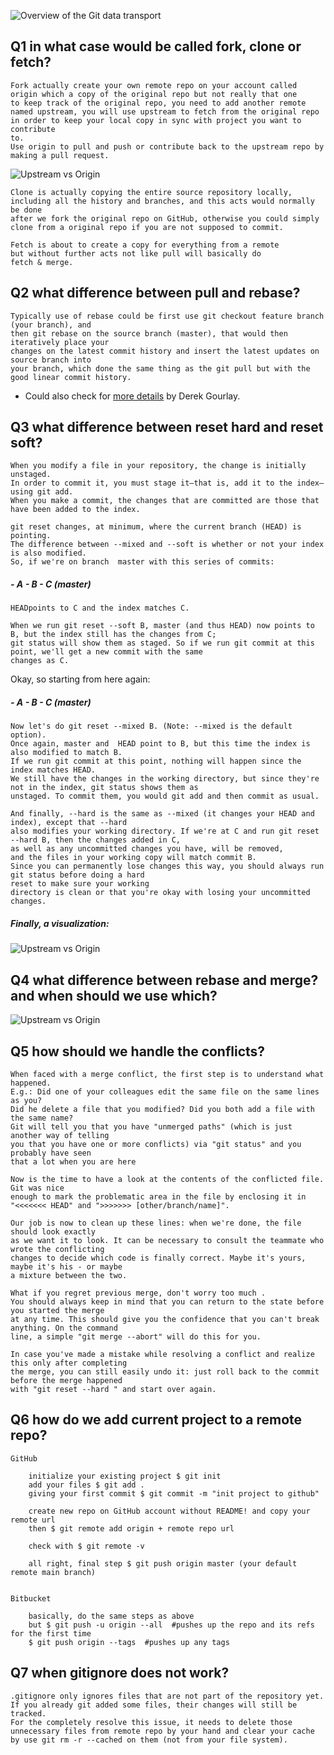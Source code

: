![Overview of the Git data transport](https://github.com/Seven-Bi/GitTut/blob/master/images/git_data_transport.png)


## Q1 in what case would be called fork, clone or fetch?

    Fork actually create your own remote repo on your account called
    origin which a copy of the original repo but not really that one
    to keep track of the original repo, you need to add another remote
    named upstream, you will use upstream to fetch from the original repo
    in order to keep your local copy in sync with project you want to contribute
    to.
    Use origin to pull and push or contribute back to the upstream repo by making a pull request.


![Upstream vs Origin](https://github.com/Seven-Bi/GitTut/blob/master/images/upstream_origin.png)

    Clone is actually copying the entire source repository locally,
    including all the history and branches, and this acts would normally be done
    after we fork the original repo on GitHub, otherwise you could simply
    clone from a original repo if you are not supposed to commit.

    Fetch is about to create a copy for everything from a remote
    but without further acts not like pull will basically do
    fetch & merge.


## Q2 what difference between pull and rebase?

    Typically use of rebase could be first use git checkout feature branch (your branch), and
    then git rebase on the source branch (master), that would then iteratively place your
    changes on the latest commit history and insert the latest updates on source branch into
    your branch, which done the same thing as the git pull but with the good linear commit history.

- Could also check for [more details](https://www.derekgourlay.com/blog/git-when-to-merge-vs-when-to-rebase) by Derek Gourlay.


## Q3 what difference between reset hard and reset soft?

    When you modify a file in your repository, the change is initially unstaged.
    In order to commit it, you must stage it—that is, add it to the index—using git add.
    When you make a commit, the changes that are committed are those that have been added to the index.

    git reset changes, at minimum, where the current branch (HEAD) is pointing.
    The difference between --mixed and --soft is whether or not your index is also modified.
    So, if we're on branch  master with this series of commits:

##### - A - B - C (master)
    HEADpoints to C and the index matches C.

    When we run git reset --soft B, master (and thus HEAD) now points to B, but the index still has the changes from C;
    git status will show them as staged. So if we run git commit at this point, we'll get a new commit with the same
    changes as C.

Okay, so starting from here again:

##### - A - B - C (master)
    Now let's do git reset --mixed B. (Note: --mixed is the default option).
    Once again, master and  HEAD point to B, but this time the index is also modified to match B.
    If we run git commit at this point, nothing will happen since the index matches HEAD.
    We still have the changes in the working directory, but since they're not in the index, git status shows them as
    unstaged. To commit them, you would git add and then commit as usual.

    And finally, --hard is the same as --mixed (it changes your HEAD and index), except that --hard
    also modifies your working directory. If we're at C and run git reset --hard B, then the changes added in C,
    as well as any uncommitted changes you have, will be removed,
    and the files in your working copy will match commit B.
    Since you can permanently lose changes this way, you should always run git status before doing a hard
    reset to make sure your working
    directory is clean or that you're okay with losing your uncommitted changes.

##### Finally, a visualization:

![Upstream vs Origin](https://github.com/Seven-Bi/GitTut/blob/master/images/git_reset.png)

## Q4 what difference between rebase and merge? and when should we use which?

![Upstream vs Origin](https://github.com/Seven-Bi/GitTut/blob/master/images/rebase_merge.png)

## Q5 how should we handle the conflicts?

    When faced with a merge conflict, the first step is to understand what happened. 
    E.g.: Did one of your colleagues edit the same file on the same lines as you? 
    Did he delete a file that you modified? Did you both add a file with the same name?
    Git will tell you that you have "unmerged paths" (which is just another way of telling 
    you that you have one or more conflicts) via "git status" and you probably have seen 
    that a lot when you are here

    Now is the time to have a look at the contents of the conflicted file. Git was nice 
    enough to mark the problematic area in the file by enclosing it in 
    "<<<<<<< HEAD" and ">>>>>>> [other/branch/name]".

    Our job is now to clean up these lines: when we're done, the file should look exactly 
    as we want it to look. It can be necessary to consult the teammate who wrote the conflicting 
    changes to decide which code is finally correct. Maybe it's yours, maybe it's his - or maybe 
    a mixture between the two.

    What if you regret previous merge, don't worry too much .
    You should always keep in mind that you can return to the state before you started the merge 
    at any time. This should give you the confidence that you can't break anything. On the command 
    line, a simple "git merge --abort" will do this for you.

    In case you've made a mistake while resolving a conflict and realize this only after completing 
    the merge, you can still easily undo it: just roll back to the commit before the merge happened 
    with "git reset --hard " and start over again.

## Q6 how do we add current project to a remote repo?

    GitHub

        initialize your existing project $ git init
        add your files $ git add .
        giving your first commit $ git commit -m "init project to github"

        create new repo on GitHub account without README! and copy your remote url
        then $ git remote add origin + remote repo url

        check with $ git remote -v

        all right, final step $ git push origin master (your default remote main branch)


    Bitbucket

        basically, do the same steps as above
        but $ git push -u origin --all  #pushes up the repo and its refs for the first time
        $ git push origin --tags  #pushes up any tags

## Q7 when gitignore does not work?

    .gitignore only ignores files that are not part of the repository yet. If you already git added some files, their changes will still be tracked. 
    For the completely resolve this issue, it needs to delete those unnecessary files from remote repo by your hand and clear your cache by use git rm -r --cached on them (not from your file system).
     
